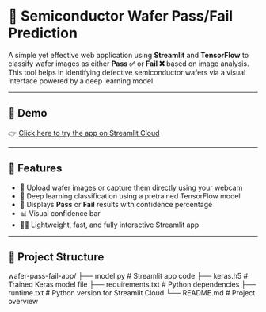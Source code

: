 # 🧪 Semiconductor Wafer Pass/Fail Prediction

A simple yet effective web application using **Streamlit** and **TensorFlow** to classify wafer images as either **Pass ✅** or **Fail ❌** based on image analysis. 
This tool helps in identifying defective semiconductor wafers via a visual interface powered by a deep learning model.

---

## 📸 Demo

👉 [Click here to try the app on Streamlit Cloud](https://intelai-final-project-ccnxvpdnby8sislsn7h8rd.streamlit.app/#semiconductor-wafer-pass-fail-prediction)

---

## 📌 Features

- 📁 Upload wafer images or capture them directly using your webcam
- 🧠 Deep learning classification using a pretrained TensorFlow model
- 🎯 Displays **Pass** or **Fail** results with confidence percentage
- 📊 Visual confidence bar
- 🧑‍💻 Lightweight, fast, and fully interactive Streamlit app

---
## 📁 Project Structure

wafer-pass-fail-app/
├── model.py  # Streamlit app code
├── keras.h5 # Trained Keras model file
├── requirements.txt # Python dependencies
├── runtime.txt # Python version for Streamlit Cloud
└── README.md # Project overview

